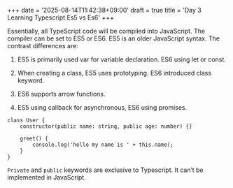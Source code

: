 +++
date = '2025-08-14T11:42:38+09:00'
draft = true
title = 'Day 3 Learning Typescript Es5 vs Es6'
+++

Essentially, all TypeScript code will be compiled into JavaScript. The compiler can be set to ES5 or ES6. ES5 is an older JavaScript syntax. The contrast differences are:

1. ES5 is primarily used var for variable declaration. ES6 using let or const.

2. When creating a class, ES5 uses prototyping. ES6 introduced class keyword.

3. ES6 supports arrow functions.

4. ES5 using callback for asynchronous, ES6 using promises.

```
class User {
    constructor(public name: string, public age: number) {}

    greet() {
        console.log('hello my name is ' + this.name);
    }
}
```

```Private``` and ```public``` keywords are exclusive to Typescript. It can’t be implemented in JavaScript.